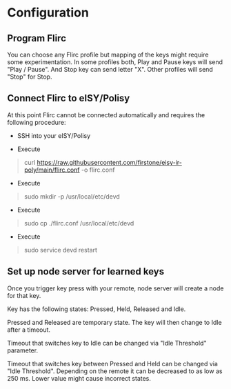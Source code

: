 # Configuration

## Program Flirc

You can choose any Flirc profile but mapping of the keys might require some experimentation. In some profiles both, Play and Pause keys will send "Play / Pause". And Stop key can send letter "X". Other profiles will send "Stop" for Stop.

## Connect Flirc to eISY/Polisy

At this point Flirc cannot be connected automatically and requires the following procedure:

* SSH into your eISY/Polisy

* Execute

> curl https://raw.githubusercontent.com/firstone/eisy-ir-poly/main/flirc.conf -o flirc.conf

* Execute

> sudo mkdir -p /usr/local/etc/devd

* Execute

> sudo cp ./flirc.conf /usr/local/etc/devd

* Execute

> sudo service devd restart

## Set up node server for learned keys

Once you trigger key press with your remote, node server will create a node for that key. 

Key has the following states: Pressed, Held, Released and Idle.

Pressed and Released are temporary state. The key will then change to Idle after a timeout.

Timeout that switches key to Idle can be changed via "Idle Threshold" parameter.

Timeout that switches key between Pressed and Held can be changed via "Idle Threshold". Depending on the remote it can be decreased to as low as 250 ms. Lower value might cause incorrect states.

